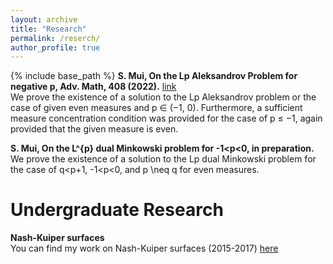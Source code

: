 ```yaml
---
layout: archive
title: "Research"
permalink: /reserch/
author_profile: true
---
```

{% include base_path %}
**S. Mui, On the Lp Aleksandrov Problem for negative p, Adv. Math, 408 (2022).** [link](https://www.sciencedirect.com/science/article/pii/S0001870822003905)<br>
We prove the existence of a solution to the Lp Aleksandrov problem or the case of given even measures and p ∈ (−1, 0). Furthermore, a sufficient measure concentration condition was provided for the case of p ≤ −1, again provided that the given measure is even.

**S. Mui, On the L^{p} dual Minkowski problem for -1<p<0, in preparation.** 
We prove the existence of a solution to the Lp dual Minkowski problem for the case of q<p+1, -1<p<0, and p \neq q for even measures.

# Undergraduate Research
  
**Nash-Kuiper surfaces**<br>
You can find my work on Nash-Kuiper surfaces (2015-2017) [here](https://megl.science.gmu.edu/)
